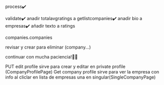 process✔️

validate✔️
anadir totalavgratings a getlistcompanies✔️
anadir bio a empresas✔️
añadir texto a ratings

companies.companies

revisar y crear para eliminar (company...)

continuar con mucha paciencia!🫡🫡

PUT edit profile sirve para crear y editar en private profile (CompanyProfilePage)
Get company profile sirve para ver la empresa con info al cliclar en lista de empresas una en singular(SingleCompanyPage)
